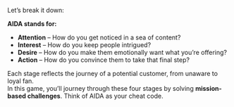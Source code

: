 Let’s break it down:

**AIDA stands for:**

- **Attention** – How do you get noticed in a sea of content?  
- **Interest** – How do you keep people intrigued?  
- **Desire** – How do you make them emotionally want what you’re offering?  
- **Action** – How do you convince them to take that final step?

Each stage reflects the journey of a potential customer, from unaware to loyal fan.  
In this game, you’ll journey through these four stages by solving **mission-based challenges**. Think of AIDA as your cheat code.
